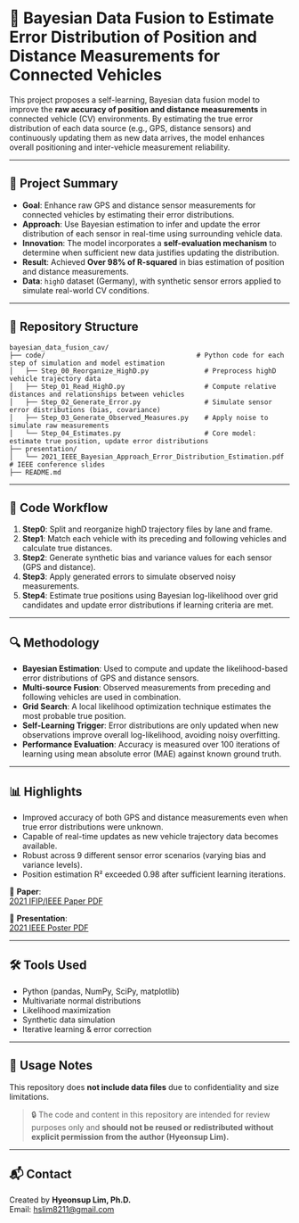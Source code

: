 # 🧭 Bayesian Data Fusion to Estimate Error Distribution of Position and Distance Measurements for Connected Vehicles

This project proposes a self-learning, Bayesian data fusion model to improve the **raw accuracy of position and distance measurements** in connected vehicle (CV) environments. By estimating the true error distribution of each data source (e.g., GPS, distance sensors) and continuously updating them as new data arrives, the model enhances overall positioning and inter-vehicle measurement reliability.

---

## 📌 Project Summary

- **Goal**: Enhance raw GPS and distance sensor measurements for connected vehicles by estimating their error distributions.
- **Approach**: Use Bayesian estimation to infer and update the error distribution of each sensor in real-time using surrounding vehicle data.
- **Innovation**: The model incorporates a **self-evaluation mechanism** to determine when sufficient new data justifies updating the distribution.
- **Result**: Achieved **Over 98% of R-squared** in bias estimation of position and distance measurements.
- **Data**: `highD` dataset (Germany), with synthetic sensor errors applied to simulate real-world CV conditions.

---

## 📂 Repository Structure

```
bayesian_data_fusion_cav/
├── code/                                      # Python code for each step of simulation and model estimation
│   ├── Step_00_Reorganize_HighD.py              # Preprocess highD vehicle trajectory data
│   ├── Step_01_Read_HighD.py                    # Compute relative distances and relationships between vehicles
│   ├── Step_02_Generate_Error.py                # Simulate sensor error distributions (bias, covariance)
│   ├── Step_03_Generate_Observed_Measures.py    # Apply noise to simulate raw measurements
│   └── Step_04_Estimates.py                     # Core model: estimate true position, update error distributions
├── presentation/
│   └── 2021_IEEE_Bayesian_Approach_Error_Distribution_Estimation.pdf  # IEEE conference slides
├── README.md
```

---

## 🧠 Code Workflow

1. **Step0**: Split and reorganize highD trajectory files by lane and frame.
2. **Step1**: Match each vehicle with its preceding and following vehicles and calculate true distances.
3. **Step2**: Generate synthetic bias and variance values for each sensor (GPS and distance).
4. **Step3**: Apply generated errors to simulate observed noisy measurements.
5. **Step4**: Estimate true positions using Bayesian log-likelihood over grid candidates and update error distributions if learning criteria are met.

---

## 🔍 Methodology

- **Bayesian Estimation**: Used to compute and update the likelihood-based error distributions of GPS and distance sensors.
- **Multi-source Fusion**: Observed measurements from preceding and following vehicles are used in combination.
- **Grid Search**: A local likelihood optimization technique estimates the most probable true position.
- **Self-Learning Trigger**: Error distributions are only updated when new observations improve overall log-likelihood, avoiding noisy overfitting.
- **Performance Evaluation**: Accuracy is measured over 100 iterations of learning using mean absolute error (MAE) against known ground truth.

---

## 📊 Highlights

- Improved accuracy of both GPS and distance measurements even when true error distributions were unknown.
- Capable of real-time updates as new vehicle trajectory data becomes available.
- Robust across 9 different sensor error scenarios (varying bias and variance levels).
- Position estimation R² exceeded 0.98 after sufficient learning iterations.

📘 **Paper**:  
[2021 IFIP/IEEE Paper PDF](https://ieeexplore.ieee.org/document/9464040)

📄 **Presentation**:  
[2021 IEEE Poster PDF](presentation/2021_IEEE_Bayesian_Approach_Error_Distribution_Estimation.pdf)

---

## 🛠️ Tools Used

- Python (pandas, NumPy, SciPy, matplotlib)
- Multivariate normal distributions
- Likelihood maximization
- Synthetic data simulation
- Iterative learning & error correction

---

## 🚀 Usage Notes

This repository does **not include data files** due to confidentiality and size limitations.

> 🔒 The code and content in this repository are intended for review purposes only and **should not be reused or redistributed without explicit permission from the author (Hyeonsup Lim).**

---

## 📬 Contact

Created by **Hyeonsup Lim, Ph.D.**  
Email: hslim8211@gmail.com
